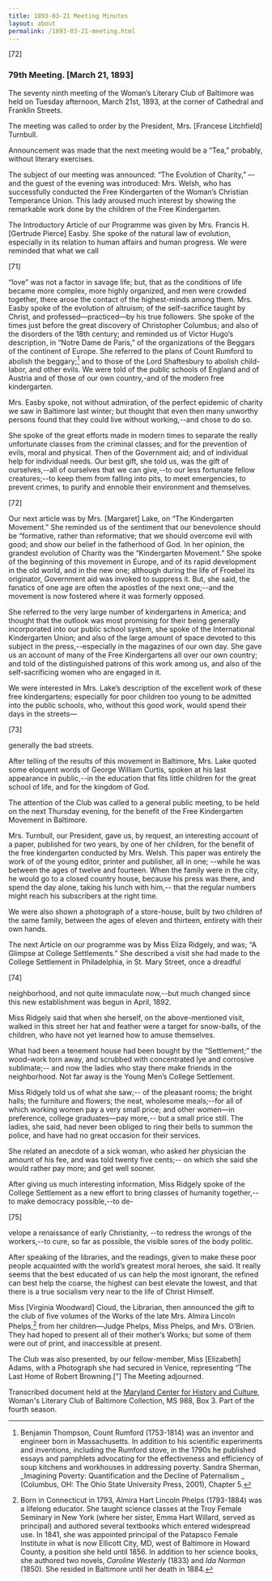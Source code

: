 ```yaml
---
title: 1893-03-21 Meeting Minutes
layout: about
permalink: /1893-03-21-meeting.html
---
```

[72]

### 79th Meeting. [March 21, 1893]

The seventy ninth meeting of the Woman’s Literary Club of Baltimore was held on Tuesday afternoon, March 21st, 1893, at the corner of Cathedral and Franklin Streets.

The meeting was called to order by the President, Mrs. [Francese Litchfield] Turnbull.

Announcement was made that the next meeting would be a “Tea,” probably, without literary exercises.

The subject of our meeting was announced: “The Evolution of Charity,” –-and the guest of the evening was introduced: Mrs. Welsh, who has successfully conducted the Free Kindergarten of the Woman’s Christian Temperance Union. This lady aroused much interest by showing the remarkable work done by the children of the Free Kindergarten.

The Introductory Article of our Programme was given by Mrs. Francis H. [Gertrude Pierce] Easby. She spoke of the natural law of evolution, especially in its relation to human affairs and human progress. We were reminded that what we call

[71]

“love” was not a factor in savage life; but, that as the conditions of life became more complex, more highly organized, and men were crowded together, there arose the contact of the highest-minds among them. Mrs. Easby spoke of the evolution of altruism; of the self-sacrifice taught by Christ, and professed—practiced—by his true followers. She spoke of the times just before the great discovery of Christopher Columbus; and also of the disorders of the 18th century; and reminded us of Victor Hugo’s description, in “Notre Dame de Paris,” of the organizations of the Beggars of the continent of Europe. She referred to the plans of Count Rumford to abolish the beggary;[^Rumford] and to those of the Lord Shaftesbury to abolish child-labor, and other evils. We were told of the public schools of England and of Austria and of those of our own country,-and of the modern free kindergarten.
[^Rumford]: Benjamin Thompson, Count Rumford (1753-1814) was an inventor and engineer born in Massachusetts. In addition to his scientific experiments and inventions, including the Rumford stove, in the 1790s he published essays and pamphlets advocating for the effectiveness and efficiency of soup kitchens and workhouses in addressing poverty. Sandra Sherman, _Imagining Poverty: Quantification and the Decline of Paternalism _ (Columbus, OH: The Ohio State University Press, 2001), Chapter 5. 

Mrs. Easby spoke, not without admiration, of the perfect epidemic of charity we saw in Baltimore last winter; but thought that even then many unworthy persons found that they could live without working,--and chose to do so.

She spoke of the great efforts made in modern times to separate the really unfortunate classes from the criminal classes; and for the prevention of evils, moral and physical. Then of the Government aid; and of individual help for individual needs. Our best gift, she told us, was the gift of ourselves,--all of ourselves that we can give,--to our less fortunate fellow creatures;--to keep them from falling into pits, to meet emergencies, to prevent crimes, to purify and ennoble their environment and themselves.

[72]

Our next article was by Mrs. [Margaret] Lake, on “The Kindergarten Movement.” She reminded us of the sentiment that our benevolence should be “formative, rather than reformative; that we should overcome evil with good; and show our belief in the fatherhood of God. In her opinion, the grandest evolution of Charity was the “Kindergarten Movement.” She spoke of the beginning of this movement in Europe, and of its rapid development in the old world, and in the new one; although during the life of Froebel its originator, Government aid was invoked to suppress it. But, she said, the fanatics of one age are often the apostles of the next one;--and the movement is now fostered where it was formerly opposed.

She referred to the very large number of kindergartens in America; and thought that the outlook was most promising for their being generally incorporated into our public school system, she spoke of the International Kindergarten Union; and also of the large amount of space devoted to this subject in the press,--especially in the magazines of our own day. She gave us an account of many of the Free Kindergartens all over our own country; and told of the distinguished patrons of this work among us, and also of the self-sacrificing women who are engaged in it.

We were interested in Mrs. Lake’s description of the excellent work of these free kindergartens; especially for poor children too young to be admitted into the public schools, who, without this good work, would spend their days in the streets—

[73]

generally the bad streets.

After telling of the results of this movement in Baltimore, Mrs. Lake quoted some eloquent words of George William Curtis, spoken at his last appearance in public,--in the education that fits little children for the great school of life, and for the kingdom of God.

The attention of the Club was called to a general public meeting, to be held on the next Thursday evening, for the benefit of the Free Kindergarten Movement in Baltimore.

Mrs. Turnbull, our President, gave us, by request, an interesting account of a paper, published for two years, by one of her children, for the benefit of the free kindergarten conducted by Mrs. Welsh. This paper was entirely the work of of the young editor, printer and publisher, all in one; --while he was between the ages of twelve and fourteen. When the family were in the city, he would go to a closed country house, because his press was there, and spend the day alone, taking his lunch with him,-- that the regular numbers might reach his subscribers at the right time.

We were also shown a photograph of a store-house, built by two children of the same family, between the ages of eleven and thirteen, entirety with their own hands.

The next Article on our programme was by Miss Eliza Ridgely, and was; “A Glimpse at College Settlements.” She described a visit she had made to the College Settlement in Philadelphia, in St. Mary Street, once a dreadful

[74]

neighborhood, and not quite immaculate now,--but much changed since this new establishment was begun in April, 1892.

Miss Ridgely said that when she herself, on the above-mentioned visit, walked in this street her hat and feather were a target for snow-balls, of the children, who have not yet learned how to amuse themselves.

What had been a tenement house had been bought by the “Settlement;” the wood-work torn away, and scrubbed with concentrated lye and corrosive sublimate;-- and now the ladies who stay there make friends in the neighborhood. Not far away is the Young Men’s College Settlement.

Miss Ridgely told us of what she saw;-- of the pleasant rooms; the bright halls; the furniture and flowers; the neat, wholesome meals;--for all of which working women pay a very small price; and other women—in preference, college graduates—pay more,-- but a small price still. The ladies, she said, had never been obliged to ring their bells to summon the police, and have had no great occasion for their services.

She related an anecdote of a sick woman, who asked her physician the amount of his fee, and was told twenty five cents;-- on which she said she would rather pay more; and get well sooner.

After giving us much interesting information, Miss Ridgely spoke of the College Settlement as a new effort to bring classes of humanity together,-- to make democracy possible,--to de-

[75]

velope a renaissance of early Christianity, --to redress the wrongs of the workers,--to cure, so far as possible, the visible sores of the body politic.

After speaking of the libraries, and the readings, given to make these poor people acquainted with the world’s greatest moral heroes, she said. It really seems that the best educated of us can help the most ignorant, the refined can best help the coarse, the highest can best elevate the lowest, and that there is a true socialism very near to the life of Christ Himself.

Miss [Virginia Woodward] Cloud, the Librarian, then announced the gift to the club of five volumes of the Works of the late Mrs. Almira Lincoln Phelps,[^Phelps] from her children—Judge Phelps, Miss Phelps, and Mrs. O’Brien. They had hoped to present all of their mother’s Works; but some of them were out of print, and inaccessible at present.
[^Phelps]: Born in Connecticut in 1793, Almira Hart Lincoln Phelps (1793-1884) was a lifelong educator. She taught science classes at the Troy Female Seminary in New York (where her sister, Emma Hart Willard, served as principal) and authored several textbooks which entered widespread use. In 1841, she was appointed principal of the Patapsco Female Institute in what is now Ellicott City, MD, west of Baltimore in Howard County, a position she held until 1856. In addition to her science books, she authored two novels, _Caroline Westerly_ (1833) and _Ida Norman_ (1850). She resided in Baltimore until her death in 1884.

The Club was also presented, by our fellow-member, Miss [Elizabeth] Adams, with a Photograph she had secured in Venice, representing “The Last Home of Robert Browning.[”] The Meeting adjourned.

Transcribed document held at the [Maryland Center for History and Culture](http://mdhs.org/), Woman's Literary Club of Baltimore Collection, MS 988, Box 3. Part of the fourth season.